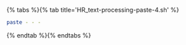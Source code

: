 {% tabs %}{% tab title='HR_text-processing-paste-4.sh' %}

```sh
paste - - -
```

{% endtab %}{% endtabs %}
